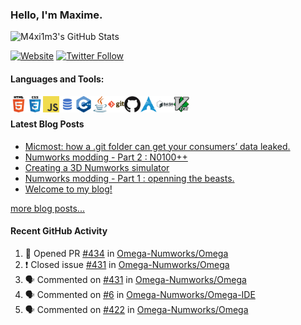 ### Hello, I'm Maxime.

<img alt="M4xi1m3's GitHub Stats" src="https://github-readme-stats.vercel.app/api?username=M4xi1m3&hide_border=true&count_private=true&show_icons=true&theme=dark" />

[![Website](https://img.shields.io/website?label=Blog&style=for-the-badge&url=https%3A%2F%2Fm4xi1m3.github.io%2F)][website]
[![Twitter Follow](https://img.shields.io/twitter/follow/M4xi1m3?color=blue&style=for-the-badge)][twitter]

#### Languages and Tools:

<img align="left" alt="HTML5" width="26px" src="https://raw.githubusercontent.com/github/explore/5b158a2b0003dc81f29b5632320c7992a67a5f39/topics/html/html.png" />
<img align="left" alt="CSS3" width="26px" src="https://raw.githubusercontent.com/github/explore/5b158a2b0003dc81f29b5632320c7992a67a5f39/topics/css/css.png" />
<img align="left" alt="JavaScript" width="26px" src="https://raw.githubusercontent.com/github/explore/5b158a2b0003dc81f29b5632320c7992a67a5f39/topics/javascript/javascript.png" />
<img align="left" alt="SQL" width="26px" src="https://raw.githubusercontent.com/github/explore/5b158a2b0003dc81f29b5632320c7992a67a5f39/topics/sql/sql.png" />
<img align="left" alt="C++" width="26px" src="https://raw.githubusercontent.com/github/explore/78df643247d429f6cc873026c0622819ad797942/topics/cpp/cpp.png" />
<img align="left" alt="Java" width="26px" src="https://raw.githubusercontent.com/github/explore/78df643247d429f6cc873026c0622819ad797942/topics/java/java.png" />
<img align="left" alt="Git" width="26px" src="https://raw.githubusercontent.com/github/explore/5b158a2b0003dc81f29b5632320c7992a67a5f39/topics/git/git.png" />
<img align="left" alt="GitHub" width="26px" src="https://raw.githubusercontent.com/github/explore/78df643247d429f6cc873026c0622819ad797942/topics/github/github.png" />

<img align="left" alt="Archlinux" width="26px" src="https://raw.githubusercontent.com/github/explore/5b158a2b0003dc81f29b5632320c7992a67a5f39/topics/archlinux/archlinux.png" />
<img align="left" alt="Bash" width="26px" src="https://raw.githubusercontent.com/github/explore/5b158a2b0003dc81f29b5632320c7992a67a5f39/topics/bash/bash.png" />
<img align="left" alt="Vim" width="26px" src="https://raw.githubusercontent.com/github/explore/5b158a2b0003dc81f29b5632320c7992a67a5f39/topics/vim/vim.png" />

<br/>

#### Latest Blog Posts

<!-- BLOG-POST-LIST:START -->
- [Micmost: how a .git folder can get your consumers’ data leaked.](https://m4xi1m3.github.io//Micmost-git-leak/)
- [Numworks modding - Part 2 : N0100++](https://m4xi1m3.github.io//Numworks-mod-p2/)
- [Creating a 3D Numworks simulator](https://m4xi1m3.github.io//Numworks-3D-Simulator/)
- [Numworks modding - Part 1 : openning the beasts.](https://m4xi1m3.github.io//Numworks-mod-p1/)
- [Welcome to my blog!](https://m4xi1m3.github.io//Welcome-to-my-blog/)
<!-- BLOG-POST-LIST:END -->

[more blog posts...][website]

#### Recent GitHub Activity
  
<!--START_SECTION:activity-->
1. 💪 Opened PR [#434](https://github.com/Omega-Numworks/Omega/pull/434) in [Omega-Numworks/Omega](https://github.com/Omega-Numworks/Omega)
2. ❗️ Closed issue [#431](https://github.com/Omega-Numworks/Omega/issues/431) in [Omega-Numworks/Omega](https://github.com/Omega-Numworks/Omega)
3. 🗣 Commented on [#431](https://github.com/Omega-Numworks/Omega/issues/431) in [Omega-Numworks/Omega](https://github.com/Omega-Numworks/Omega)
4. 🗣 Commented on [#6](https://github.com/Omega-Numworks/Omega-IDE/issues/6) in [Omega-Numworks/Omega-IDE](https://github.com/Omega-Numworks/Omega-IDE)
5. 🗣 Commented on [#422](https://github.com/Omega-Numworks/Omega/issues/422) in [Omega-Numworks/Omega](https://github.com/Omega-Numworks/Omega)
<!--END_SECTION:activity-->

[website]: https://m4xi1m3.github.io/
[twitter]: https://twitter.com/M4xi1m3

